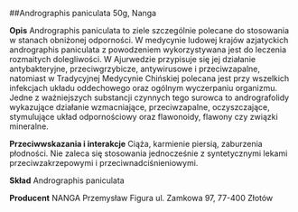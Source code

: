 ##Andrographis paniculata 50g, Nanga

**Opis** Andrographis paniculata to ziele szczególnie polecane do stosowania w stanach obniżonej odporności. W medycynie ludowej krajów azjatyckich andrographis paniculata z powodzeniem wykorzystywana jest do leczenia rozmaitych dolegliwości. W Ajurwedzie przypisuje się jej działanie antybakteryjne, przeciwgrzybicze, antywirusowe i przeciwzapalne, natomiast w Tradycyjnej Medycynie Chińskiej polecana jest przy wszelkich infekcjach układu oddechowego oraz ogólnym wyczerpaniu organizmu. Jedne z ważniejszych substancji czynnych tego surowca to andrografolidy wykazujące działanie wzmacniające, przeciwzapalne, oczyszczające, stymulujące układ odpornościowy oraz flawonoidy, flawony czy związki mineralne.

**Przeciwwskazania i interakcje** Ciąża, karmienie piersią, zaburzenia płodności. Nie zaleca się stosowania jednocześnie z syntetycznymi lekami przeciwzakrzepowymi i przeciwnadciśnieniowymi. 

**Skład** Andrographis paniculata

**Producent** NANGA Przemysław Figura
ul. Zamkowa 97, 77-400 Złotów